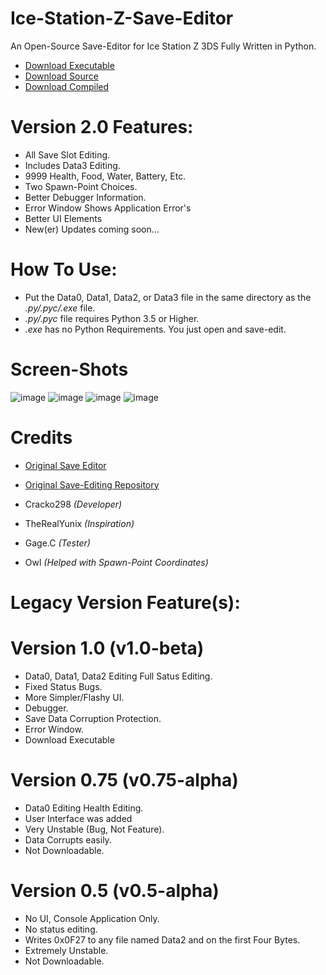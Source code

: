 # Ice-Station-Z-Save-Editor
An Open-Source Save-Editor for Ice Station Z 3DS Fully Written in Python.
- [Download Executable](https://github.com/Cracko298/Ice-Station-Z-Save-Editor/files/8240435/Ice.Station.Z.Save.Editor.V2.zip)
- [Download Source](https://github.com/Cracko298/Ice-Station-Z-Save-Editor/files/8240434/Script.v2.zip)
- [Download Compiled](https://github.com/Cracko298/Ice-Station-Z-Save-Editor/files/8240433/Compiled.Script.v2.zip)



# Version 2.0 Features:
- All Save Slot Editing.
- Includes Data3 Editing.
- 9999 Health, Food, Water, Battery, Etc.
- Two Spawn-Point Choices.
- Better Debugger Information.
- Error Window Shows Application Error's
- Better UI Elements
- New(er) Updates coming soon...

# How To Use:
- Put the Data0, Data1, Data2, or Data3 file in the same directory as the *.py/.pyc/.exe* file.
- *.py/.pyc* file requires Python 3.5 or Higher.
- *.exe* has no Python Requirements. You just open and save-edit.

# Screen-Shots
![image](https://user-images.githubusercontent.com/78656905/158076049-73e17b55-509b-42d7-bfbf-15cac55e14da.png)
![image](https://user-images.githubusercontent.com/78656905/158076096-6a93a30e-65b0-4bc1-9e9e-abeb44fa764e.png)
![image](https://user-images.githubusercontent.com/78656905/158076118-b9620cf7-3001-4250-ad95-4e6fdb3af343.png)
![image](https://user-images.githubusercontent.com/78656905/158076238-4f7ab030-9059-4b09-885f-84842987709b.png)



# Credits
- [Original Save Editor](https://github.com/TheRealYunix/Ice-Station-Z-Save-Editor)
- [Original Save-Editing Repository](https://github.com/Cracko298/Ice-Station-Z-Save-Editing)

- Cracko298        *(Developer)*
- TheRealYunix     *(Inspiration)*
- Gage.C           *(Tester)*
- Owl              *(Helped with Spawn-Point Coordinates)*

# Legacy Version Feature(s):

# Version 1.0 (v1.0-beta)
- Data0, Data1, Data2 Editing Full Satus Editing.
- Fixed Status Bugs.
- More Simpler/Flashy UI.
- Debugger.
- Save Data Corruption Protection.
- Error Window.
- Download Executable

# Version 0.75 (v0.75-alpha)
- Data0 Editing Health Editing.
- User Interface was added
- Very Unstable (Bug, Not Feature).
- Data Corrupts easily.
- Not Downloadable.

# Version 0.5 (v0.5-alpha)
- No UI, Console Application Only.
- No status editing.
- Writes 0x0F27 to any file named Data2 and on the first Four Bytes.
- Extremely Unstable.
- Not Downloadable.
